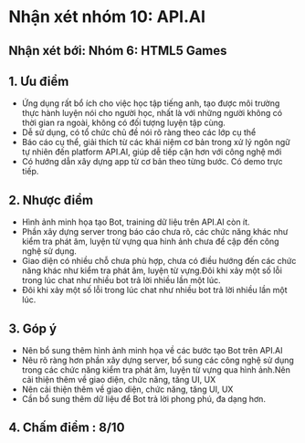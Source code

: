 # Nhận xét nhóm 10: API.AI
## Nhận xét bới: Nhóm 6: HTML5 Games
## 1. Ưu điểm  

<ul>
  <li>Ứng dụng rất bổ ích cho việc học tập tiếng anh, tạo được môi trường thực hành luyện nói cho người học, nhất là với những người không có thời gian ra ngoài, không có đối tượng luyện tập cùng.</li>
  <li>Dễ sử dụng, có tổ chức chủ đề nói rõ ràng theo các lớp cụ thể</li>
  <li>Báo cáo cụ thể, giải thích từ các khái niệm cơ bản trong xử lý ngôn ngữ tự nhiên đến platform API.AI, giúp dễ tiếp cận hơn với công nghệ mới</li>
  <li>Có hướng dẫn xây dựng app từ cơ bản theo từng bước. Có demo trực tiếp.</li>
</ul>  

## 2. Nhược điểm  

<ul>
  <li>Hình ảnh minh họa tạo Bot, training dữ liệu trên API.AI còn ít.</li>
  <li>Phần xây dựng server trong báo cáo chưa rõ, các chức năng khác như kiểm tra phát âm, luyện từ vựng qua hinh ảnh chưa đề cập đến công nghệ sử dụng.</li>
  <li>Giao diện có nhiều chỗ chưa phù hợp, chưa có điều hướng đến các chức năng khác như kiểm tra phát âm, luyện từ vựng.Đôi khi xảy một số lỗi trong lúc chat như nhiều bot trả lời nhiều lần một lúc.</li>
  <li>Đôi khi xảy một số lỗi trong lúc chat như nhiều bot trả lời nhiều lần một lúc.</li>
</ul>  

## 3. Góp ý  

<ul>
  <li>Nên bổ sung thêm hình ảnh minh họa về các bước tạo Bot trên API.AI</li>
  <li>Nêu rõ ràng hơn phần xây dựng server, bổ sung các công nghệ sử dụng trong các chức năng kiểm tra phát âm, luyện từ vựng qua hình ảnh.Nên cải thiện thêm về giao diện, chức năng, tăng UI, UX</li>
  <li>Nên cải thiện thêm về giao diện, chức năng, tăng UI, UX</li>
  <li>Cần bổ sung thêm dữ liệu để Bot trả lời phong phú, đa dạng hơn.</li>
</ul>

## 4. Chấm điểm : 8/10

